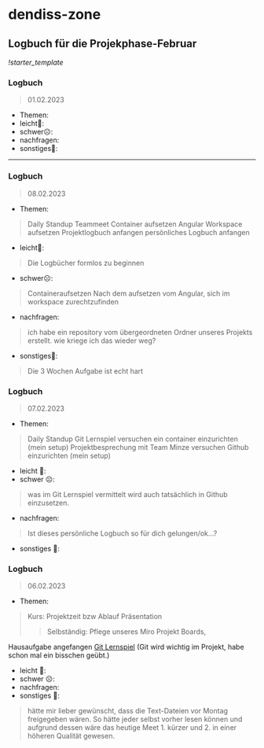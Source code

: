 # dendiss-zone
## Logbuch für die Projekphase-Februar
*!starter_template*
### Logbuch 

> 01.02.2023

- Themen:
- leicht🙂:
- schwer☹️:
- nachfragen:
- sonstiges🤷:
---
### Logbuch

> 08.02.2023

- Themen: 
> Daily Standup
> Teammeet
> Container aufsetzen
> Angular Workspace aufsetzen
> Projektlogbuch anfangen
> persönliches Logbuch anfangen
- leicht🙂:
>Die Logbücher formlos zu beginnen       
- schwer☹️:
> Containeraufsetzen
> Nach dem aufsetzen vom Angular, sich im workspace zurechtzufinden
- nachfragen:
> ich habe ein repository vom übergeordneten Ordner unseres Projekts erstellt. wie kriege ich das wieder weg?
- sonstiges🤷:
> Die 3 Wochen Aufgabe ist echt hart

### Logbuch

> 07.02.2023

- Themen:
> Daily Standup
> Git Lernspiel
> versuchen ein container einzurichten (mein setup)
> Projektbesprechung mit Team Minze
> versuchen Github einzurichten (mein setup)
- leicht 🙂:	
- schwer ☹️:
> was im Git Lernspiel vermittelt wird auch tatsächlich in Github einzusetzen.
- nachfragen:
> Ist dieses persönliche Logbuch so für dich gelungen/ok…?
- sonstiges 🤷:

### Logbuch 

> 06.02.2023

- Themen:
> Kurs: Projektzeit bzw Ablauf Präsentation
>> Selbständig:
>> Pflege unseres Miro Projekt Boards,

Hausaufgabe angefangen [Git Lernspiel](https://learngitbranching.js.org/?locale=de_DE) (Git wird wichtig im Projekt, habe schon mal ein bisschen geübt.)

- leicht 🙂:	
- schwer ☹️:	
- nachfragen:	
- sonstiges 🤷:
> hätte mir lieber gewünscht, dass die Text-Dateien vor Montag freigegeben wären. So hätte jeder selbst vorher lesen können und aufgrund dessen wäre das heutige Meet 1. kürzer und 2. in einer höheren Qualität gewesen.

